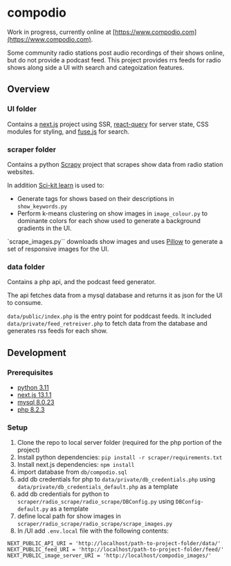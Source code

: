 # compodio

Work in progress, currently online at [https://www.compodio.com](https://www.compodio.com).

Some community radio stations post audio recordings of their shows online, but do not provide a podcast feed. This project provides rrs feeds for radio shows along side a UI  with search and categoization features.

## Overview

### UI folder

Contains a [next.js](https://nextjs.org/) project using SSR, [react-query](https://react-query.tanstack.com/) for server state, CSS modules for styling, and [fuse.js](https://fusejs.io/) for search.

### scraper folder

Contains a python [Scrapy](https://scrapy.org/) project that scrapes show data from radio station websites.

In addition [Sci-kit learn](https://scikit-learn.org/stable/) is used to:
<!-- add bullets -->
- Generate tags for shows based on their descriptions in `show_keywords.py`
- Perform k-means clustering on show images in `image_colour.py` to dominante colors for each show used to generate a background gradients in the UI.

`scrape_images.py`` downloads show images and uses [Pillow](https://pillow.readthedocs.io/en/stable/) to generate a set of responsive images for the UI.

### data folder
Contains a php api, and the podcast feed generator.

The api fetches data from a mysql database and returns it as json for the UI to consume.

`data/public/index.php` is the entry point for poddcast feeds. It included `data/private/feed_retreiver.php` to fetch data from the database and generates rss feeds for each show.


## Development

### Prerequisites

- [python 3.11](https://www.python.org/downloads/) 
- [next.js 13.1.1](https://nextjs.org/docs/getting-started)
- [mysql 8.0.23](https://dev.mysql.com/downloads/mysql/)
- [php 8.2.3](https://www.php.net/downloads.php)

### Setup

1. Clone the repo to local server folder (required for the php portion of the project)
2. Install python dependencies: `pip install -r scraper/requirements.txt`
3. Install next.js dependencies: `npm install`
4. import database from `db/compodio.sql`
5. add db credentials for php to `data/private/db_credentials.php` using `data/private/db_credentials_default.php` as a template
6. add db credentials for python to `scraper/radio_scrape/radio_scrape/DBConfig.py` using `DBConfig-default.py` as a template
7. define local path for show images in `scraper/radio_scrape/radio_scrape/scrape_images.py`
8. In /UI add `.env.local` file with the following contents:
```
NEXT_PUBLIC_API_URI = 'http://localhost/path-to-project-folder/data/'
NEXT_PUBLIC_feed_URI = 'http://localhost/path-to-project-folder/feed/'
NEXT_PUBLIC_image_server_URI = 'http://localhost/compodio_images/'
```
